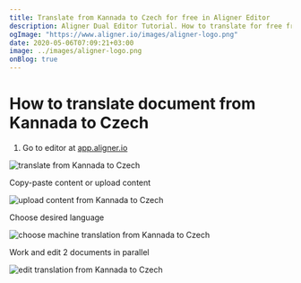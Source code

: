 ```yaml
---
title: Translate from Kannada to Czech for free in Aligner Editor
description: Aligner Dual Editor Tutorial. How to translate for free from Kannada to Czech. Aligner is multilingual document management platform. 
ogImage: "https://www.aligner.io/images/aligner-logo.png"
date: 2020-05-06T07:09:21+03:00
image: ../images/aligner-logo.png
onBlog: true
---
```


# How to translate document from Kannada to Czech

1. Go to editor at [app.aligner.io](https://app.aligner.io "Aligner App web page")

![translate from Kannada to Czech](../aligner-blank-editor.png "translate from Kannada to Czech")

Copy-paste content or upload content

![upload content from Kannada to Czech](../aligner-uploaded-document.png "upload content from Kannada to Czech")

Choose desired language

![choose machine translation from Kannada to Czech](../aligner-language-dropdown.png "choose machine translation from Kannada to Czech")

Work and edit 2 documents in parallel

![edit translation from Kannada to Czech](../aligner-double-sitded-editor.png "edit translation from Kannada to Czech")

